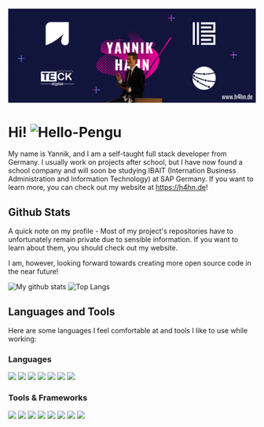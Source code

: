 [![Header](assets/header.png)](https://h4hn.de)

<h1>Hi!
    <img src="https://www.sellercommunity.com/t5/image/serverpage/image-id/1799i260EF3229A56D6C3?v=1.0"
         alt="Hello-Pengu" width="40"/>
</h1>

My name is Yannik, and I am a self-taught full stack developer from Germany. I usually work on projects after school, but I have now
found a school company and will soon be studying IBAIT (Internation Business Administration and Information Technology)
at SAP Germany. If you want to learn more, you can check out my website at https://h4hn.de!

## Github Stats

A quick note on my profile - Most of my project's repositories have to unfortunately remain private due
to sensible information. If you want to learn about them, you should check out my website. 

I am, however, looking forward towards creating more open source code in the near future!

![My github stats](https://github-readme-stats.vercel.app/api?username=ItsZiroy&count_private=true&bg_color=11143B&text_color=fff&title_color=F70098&hide_border=true&show_icons=true&icon_color=00D0FF)
![Top Langs](https://github-readme-stats.vercel.app/api/top-langs/?username=ItsZiroy&layout=compact&bg_color=11143B&text_color=fff&title_color=F70098&hide_border=true&card_width=445)

## Languages and Tools

Here are some languages I feel comfortable at and tools I like to use while working:

### Languages
<code><img src="https://devicon.dev/devicon.git/icons/typescript/typescript-original.svg" width="30"/></code>
<code><img src="https://devicon.dev/devicon.git/icons/javascript/javascript-original.svg" width="30"/></code>
<code><img src="https://devicon.dev/devicon.git/icons/php/php-original.svg" width="30"/></code>
<code><img src="https://devicon.dev/devicon.git/icons/java/java-original.svg" width="30"/></code>
<code><img src="https://devicon.dev/devicon.git/icons/mysql/mysql-original.svg" width="30"/></code>
<code><img src="https://devicon.dev/devicon.git/icons/html5/html5-original.svg" width="30"/></code>
<code><img src="https://devicon.dev/devicon.git/icons/css3/css3-original.svg" width="30"/></code>

### Tools & Frameworks
<code><img src="https://devicon.dev/devicon.git/icons/nestjs/nestjs-plain.svg" width="30"/></code>
<code><img src="https://devicon.dev/devicon.git/icons/laravel/laravel-plain.svg" width="30"/></code>
<code><img src="https://devicon.dev/devicon.git/icons/react/react-original.svg" width="30"/></code>
<code><img src="https://devicon.dev/devicon.git/icons/materialui/materialui-original.svg" width="30"/></code>
<code><img src="https://devicon.dev/devicon.git/icons/mongodb/mongodb-original.svg" width="30"/></code>
<code><img src="https://devicon.dev/devicon.git/icons/apache/apache-original-wordmark.svg" width="30"/></code>
<code><img src="https://devicon.dev/devicon.git/icons/webpack/webpack-original.svg" width="30"/></code>
<code><img src="https://devicon.dev/devicon.git/icons/yarn/yarn-original.svg" width="30"/></code>
